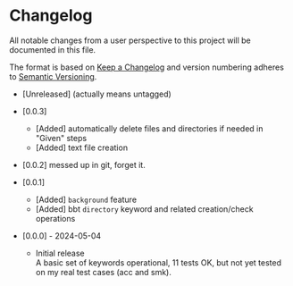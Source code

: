 <!-- omit from toc -->
# Changelog

All notable changes from a user perspective to this project will be documented in this file.

The format is based on [Keep a Changelog](http://keepachangelog.com/en/1.1.0/)
and version numbering adheres to [Semantic Versioning](http://semver.org/spec/v2.0.0.html).

- [Unreleased] (actually means untagged)

- [0.0.3]
  - [Added] automatically delete files and directories if needed in "Given" steps
  - [Added] text file creation

- [0.0.2] messed up in git, forget it.
    
- [0.0.1]
  - [Added] `background` feature
  - [Added] bbt `directory` keyword and related creation/check operations

- [0.0.0] - 2024-05-04
  - Initial release  
    A basic set of keywords operational, 11 tests OK, but not yet tested on my real test cases (acc and smk). 
